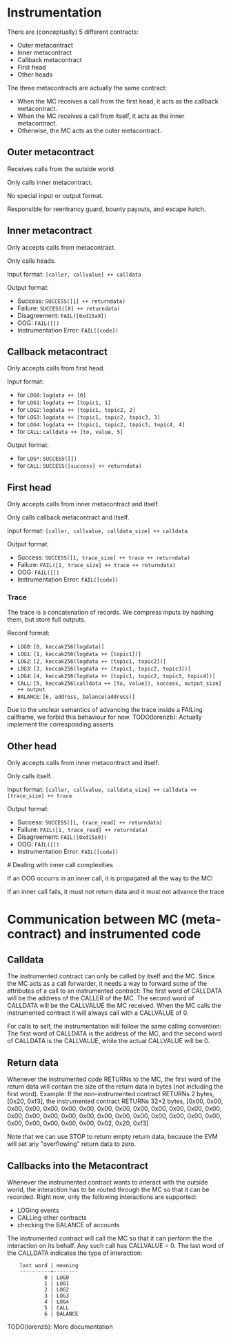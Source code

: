 # Instrumentation

There are (conceptually) 5 different contracts:
- Outer metacontract
- Inner metacontract
- Callback metacontract
- First head
- Other heads

The three metacontracts are actually the same contract:
- When the MC receives a call from the first head, it acts as the callback metacontract.
- When the MC receives a call from itself, it acts as the inner metacontract.
- Otherwise, the MC acts as the outer metacontract.

## Outer metacontract

Receives calls from the outside world.

Only calls inner metacontract.

No special input or output format.

Responsible for reentrancy guard, bounty payouts, and escape hatch.

## Inner metacontract

Only accepts calls from metacontract.

Only calls heads.

Input format: `[caller, callvalue] ++ calldata`

Output format:
- Success: `SUCCESS([1] ++ returndata) `
- Failure: `SUCCESS([0] ++ returndata)`
- Disagreement: `FAIL([0xd15a9])`
- OOG: `FAIL([])`
- Instrumentation Error: `FAIL([code])`

## Callback metacontract

Only accepts calls from first head.

Input format:
- for `LOG0`: `logdata ++ [0]`
- for `LOG1`: `logdata ++ [topic1, 1]`
- for `LOG2`: `logdata ++ [topic1, topic2, 2]`
- for `LOG3`: `logdata ++ [topic1, topic2, topic3, 3]`
- for `LOG4`: `logdata ++ [topic1, topic2, topic3, topic4, 4]`
- for `CALL`: `calldata ++ [to, value, 5]`

Output format:
- for `LOG*`: `SUCCESS([])`
- for `CALL`: `SUCCESS([success] ++ returndata)`

## First head

Only accepts calls from inner metacontract and itself.

Only calls callback metacontract and itself.

Input format: `[caller, callvalue, calldata_size] ++ calldata`

Output format:
- Success: `SUCCESS([1, trace_size] ++ trace ++ returndata)`
- Failure: `FAIL([1, trace_size] ++ trace ++ returndata)`
- OOG: `FAIL([])`
- Instrumentation Error: `FAIL([code])`

### Trace

The trace is a concatenation of records.
We compress inputs by hashing them, but store full outputs.

Record format:
- `LOG0`: `[0, keccak256(logdata)]`
- `LOG1`: `[1, keccak256(logdata ++ [topic1])]`
- `LOG2`: `[2, keccak256(logdata ++ [topic1, topic2])]`
- `LOG3`: `[3, keccak256(logdata ++ [topic1, topic2, topic3])]`
- `LOG4`: `[4, keccak256(logdata ++ [topic1, topic2, topic3, topic4])]`
- `CALL`: `[5, keccak256(calldata ++ [to, value]), success, output_size] ++ output`
- `BALANCE`: `[6, address, balance(address)]`

Due to the unclear semantics of advancing the trace inside a FAILing callframe, we forbid this behaviour for now.
TODO(lorenzb): Actually implement the corresponding asserts

## Other head

Only accepts calls from inner metacontract and itself.

Only calls itself.

Input format: `[caller, callvalue, calldata_size] ++ calldata ++ [trace_size] ++ trace`

Output format:
- Success: `SUCCESS([1, trace_read] ++ returndata)` 
- Failure: `FAIL([1, trace_read] ++ returndata)`
- Disagreement: `FAIL([0xd15a9])`
- OOG: `FAIL([])`
- Instrumentation Error: `FAIL([code])`

# Dealing with inner call complexities

If an OOG occurrs in an inner call, it is propagated all the way to the MC!

If an inner call fails, it must not return data and it must not advance the trace


# Communication between MC (meta-contract) and instrumented code

## Calldata

The instrumented contract can only be called by itself and the MC. Since the MC
acts as a call forwarder, it needs a way to forward some of the attributes of a
call to an instrumented contract: The first word of CALLDATA will be the address
of the CALLER of the MC. The second word of CALLDATA will be the CALLVALUE the
MC received. When the MC calls the instrumented contract it will always call
with a CALLVALUE of 0. 

For calls to self, the instrumentation will follow the same calling convention:
The first word of CALLDATA is the address of the MC, and  the second word of
CALLDATA is the CALLVALUE, while the actual CALLVALUE will be 0.

## Return data

Whenever the instrumented code RETURNs to the MC, the first word of the return
data will contain the size of the return data in bytes (not including the first word).
Example: If the non-instrumented contract RETURNs 2 bytes, [0x20, 0xf3], the
         instrumented contract RETURNs 32+2 bytes, [0x00, 0x00, 0x00, 0x00,
         0x00, 0x00, 0x00, 0x00, 0x00, 0x00, 0x00, 0x00, 0x00, 0x00, 0x00,
         0x00, 0x00, 0x00, 0x00, 0x00, 0x00, 0x00, 0x00, 0x00, 0x00, 0x00,
         0x00, 0x00, 0x00, 0x00, 0x00, 0x02, 0x20, 0xf3]

Note that we can use STOP to return empty return data, because the EVM will set
any "overflowing" return data to zero.

## Callbacks into the Metacontract

Whenever the instrumented contract wants to interact with the outside world,
the interaction has to be routed through the MC so that it can be recorded.
Right now, only the following interactions are supported:

- LOGing events
- CALLing other contracts
- checking the BALANCE of accounts

The instrumented contract will call the MC so that it can perform the
the interaction on its behalf. Any such call has CALLVALUE = 0.
The last word of the CALLDATA indicates the type of interaction:

```
    last word | meaning
    ----------+--------
            0 | LOG0
            1 | LOG1
            2 | LOG2
            3 | LOG3
            4 | LOG4
            5 | CALL
            6 | BALANCE
```

TODO(lorenzb): More documentation